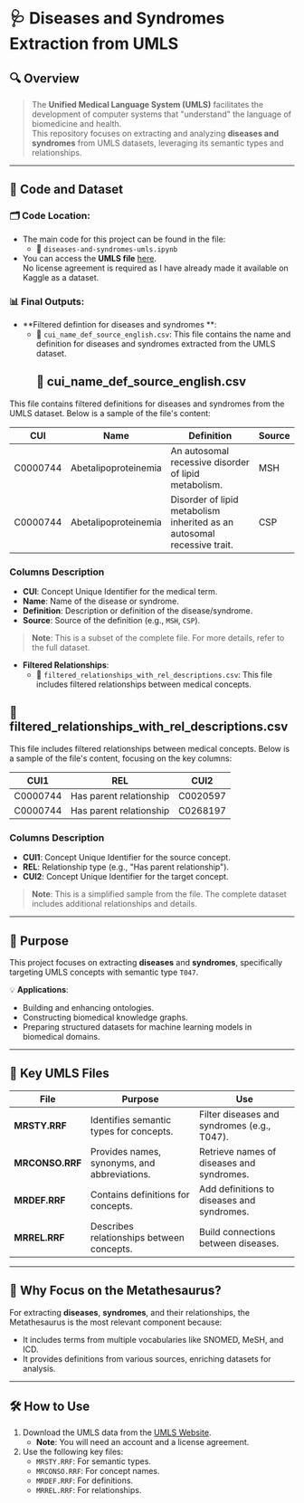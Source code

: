 # 🩺 **Diseases and Syndromes Extraction from UMLS**

## 🔍 **Overview**
> The **Unified Medical Language System (UMLS)** facilitates the development of computer systems that "understand" the language of biomedicine and health.  
This repository focuses on extracting and analyzing **diseases and syndromes** from UMLS datasets, leveraging its semantic types and relationships.

---

## 📂 **Code and Dataset**
### 🗂 **Code Location**:
- The main code for this project can be found in the file:
  - 📄 `diseases-and-syndromes-umls.ipynb`
- You can access the **UMLS file** [here](https://www.kaggle.com/datasets/klilajaafer/umls-2024aa).  
No license agreement is required as I have already made it available on Kaggle as a dataset.


### 📊 **Final Outputs**:
- **Filtered defintion for diseases and syndromes **:
  - 📝 `cui_name_def_source_english.csv`: This file contains the name and definition for diseases and syndromes extracted from the UMLS dataset.
    ## 📄 **cui_name_def_source_english.csv**

This file contains filtered definitions for diseases and syndromes from the UMLS dataset. Below is a sample of the file's content:

| **CUI**     | **Name**                | **Definition**                                                                 | **Source** |
|-------------|--------------------------|--------------------------------------------------------------------------------|------------|
| C0000744    | Abetalipoproteinemia     | An autosomal recessive disorder of lipid metabolism.                           | MSH        |
| C0000744    | Abetalipoproteinemia     | Disorder of lipid metabolism inherited as an autosomal recessive trait.        | CSP        |

### **Columns Description**
- **CUI**: Concept Unique Identifier for the medical term.
- **Name**: Name of the disease or syndrome.
- **Definition**: Description or definition of the disease/syndrome.
- **Source**: Source of the definition (e.g., `MSH`, `CSP`).
> **Note**: This is a subset of the complete file. For more details, refer to the full dataset.


- **Filtered Relationships**:
  - 📝 `filtered_relationships_with_rel_descriptions.csv`: This file includes filtered relationships between medical concepts.
## 📄 **filtered_relationships_with_rel_descriptions.csv**

This file includes filtered relationships between medical concepts. Below is a sample of the file's content, focusing on the key columns:

| **CUI1**    | **REL**                   | **CUI2**    |
|-------------|---------------------------|-------------|
| C0000744    | Has parent relationship   | C0020597    |
| C0000744    | Has parent relationship   | C0268197    |

### **Columns Description**
- **CUI1**: Concept Unique Identifier for the source concept.
- **REL**: Relationship type (e.g., "Has parent relationship").
- **CUI2**: Concept Unique Identifier for the target concept.

> **Note**: This is a simplified sample from the file. The complete dataset includes additional relationships and details.


---

## 🎯 **Purpose**
This project focuses on extracting **diseases** and **syndromes**, specifically targeting UMLS concepts with semantic type `T047`.  

💡 **Applications**:
- Building and enhancing ontologies.
- Constructing biomedical knowledge graphs.
- Preparing structured datasets for machine learning models in biomedical domains.

---

## 📂 **Key UMLS Files**

| **File**        | **Purpose**                                   | **Use**                                      |
|------------------|----------------------------------------------|---------------------------------------------|
| **MRSTY.RRF**    | Identifies semantic types for concepts.      | Filter diseases and syndromes (e.g., T047). |
| **MRCONSO.RRF**  | Provides names, synonyms, and abbreviations. | Retrieve names of diseases and syndromes.   |
| **MRDEF.RRF**    | Contains definitions for concepts.           | Add definitions to diseases and syndromes.  |
| **MRREL.RRF**    | Describes relationships between concepts.    | Build connections between diseases.         |

---

## 🎯 **Why Focus on the Metathesaurus?**
For extracting **diseases**, **syndromes**, and their relationships, the Metathesaurus is the most relevant component because:
- It includes terms from multiple vocabularies like SNOMED, MeSH, and ICD.
- It provides definitions from various sources, enriching datasets for analysis.

---

## 🛠 **How to Use**
1. Download the UMLS data from the [UMLS Website](https://www.nlm.nih.gov/research/umls/).
   - **Note**: You will need an account and a license agreement.
2. Use the following key files:
   - `MRSTY.RRF`: For semantic types.
   - `MRCONSO.RRF`: For concept names.
   - `MRDEF.RRF`: For definitions.
   - `MRREL.RRF`: For relationships.
